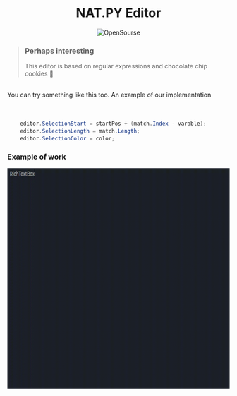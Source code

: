 <h1 align="center">NAT.PY Editor</h1>

<div align="center">

![OpenSourse](https://img.shields.io/badge/NAT.PY%20Editor-v0.1.2-blueviolet)
  
</div>

> ### Perhaps interesting
> This editor is based on regular expressions and chocolate chip cookies 🍪
<br>
You can try something like this too. An example of our implementation
<br><br>

``` csharp

    editor.SelectionStart = startPos + (match.Index - varable);
    editor.SelectionLength = match.Length;
    editor.SelectionColor = color;

```

### Example of work

<img width="800" height="500" src="https://github.com/xoheveras/xoheveras/blob/master/Readme/Images/2021-11-21-21-37-02.gif">
